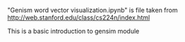 "Genism word vector visualization.ipynb" is file taken from http://web.stanford.edu/class/cs224n/index.html

This is a basic introduction to gensim module
